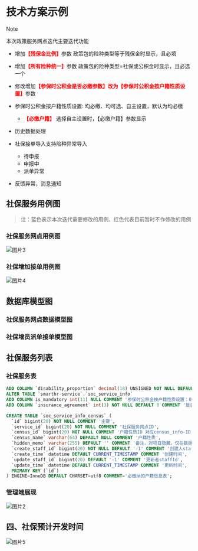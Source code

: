 # 技术方案示例

> [!note]
>
> 本次政策服务网点迭代主要迭代功能
>
> - 增加<font color=red>**【残保金比例】**</font>参数  政策包的险种类型等于残保金时显示，且必填
>
> - 增加<font color=red>**【所有险种统一】**</font>参数 政策包的险种类型=社保或公积金时显示，且必选一个
>
> - 修改增加<font color=red>**【参保时公积金是否必缴参数】改为【参保时公积金按户籍性质设置】**</font>参数
>
> - 参保时公积金按户籍性质设置: 均必缴、均可选、自主设置，默认为均必缴
>   - <font color=red>**【必缴户籍】**</font> 选择自主设置时，【必缴户籍】参数显示
>
> - 历史数据处理
>
> - 社保接单导入支持险种异常导入
>   - 待申报
>   - 申报中
>   - 派单异常
> - 反馈异常，消息通知

## 社保服务用例图

> 注：蓝色表示本次迭代需要修改的用例、红色代表目前暂时不作修改的用例

### 社保服务网点用例图

![图片3](https://fy-image.oss-cn-beijing.aliyuncs.com/images/234usecase-sample.png?versionId=CAEQFRiBgIDngNS52hciIGY4NDc5ZDUxZjkxODRjMmViN2IyMGI5YmQ0Zjg3ZmY0)

### 社保增加接单用例图

![图片4](https://fy-image.oss-cn-beijing.aliyuncs.com/images/4444usecase-sample.png?versionId=CAEQFRiBgICr.aTI2hciIGJjNjc2NWM3YjliNTQ0MzA4N2YwMWYyMTY1Y2JkNDQz)

## 数据库模型图

### 社保服务网点数据模型图

### 社保增员派单接单模型图

## 社保服务列表

### 社保服务表

```sql
ADD COLUMN `disability_proportion` decimal(18) UNSIGNED NOT NULL DEFAULT 0.00 COMMENT '残保金比例' AFTER `reconciliation_manner`,
ALTER TABLE `smarthr-service`.`soc_service_info`
ADD COLUMN is_mandatory int(11) NULL COMMENT '参保时公积金按户籍性质设置：0-均可选,1-均必缴,2-自主设置';
ADD COLUMN `insurance_agreement` int(3) NOT NULL DEFAULT 0 COMMENT '是否所有险种统一 0:否 1:是' AFTER `disability_proportion`,

CREATE TABLE `soc_service_info_census` (
  `id` bigint(20) NOT NULL COMMENT '主键',
  `service_id` bigint(20) NOT NULL COMMENT '社保服务网点ID',
  `census_id` bigint(20) NOT NULL COMMENT '户籍性质ID 对应census_info-ID',
  `census_name` varchar(64) DEFAULT NULL COMMENT '户籍性质',
  `hidden_memo` varchar(255) DEFAULT '' COMMENT '备注，对项目隐藏，仅在数据库中可见',
  `create_staff_id` bigint(20) NOT NULL DEFAULT '-1' COMMENT '创建人staffId',
  `create_time` datetime DEFAULT CURRENT_TIMESTAMP COMMENT '创建时间',
  `update_staff_id` bigint(20) DEFAULT '-1' COMMENT '更新者staffId',
  `update_time` datetime DEFAULT CURRENT_TIMESTAMP COMMENT '更新时间',
  PRIMARY KEY (`id`)
) ENGINE=InnoDB DEFAULT CHARSET=utf8 COMMENT='必缴纳的户籍信息表';

```

### 管理端展现

![图片2](https://fy-image.oss-cn-beijing.aliyuncs.com/images/13WechatIMG27.png?versionId=CAEQFRiBgMCk0Za22hciIDRjNmMxN2Y0N2NhZDQ4YzM4YzhjYTU5NDY1MzRkYWY1)

## 四、社保预计开发时间

![图片5](https://fy-image.oss-cn-beijing.aliyuncs.com/images/77WechatIMG30.png?versionId=CAEQFRiBgIDSu8a32hciIGY4ZjA0YzAzM2UzYzQ1YmE5ZDA1NDc5MGNkOWViYzM2)
